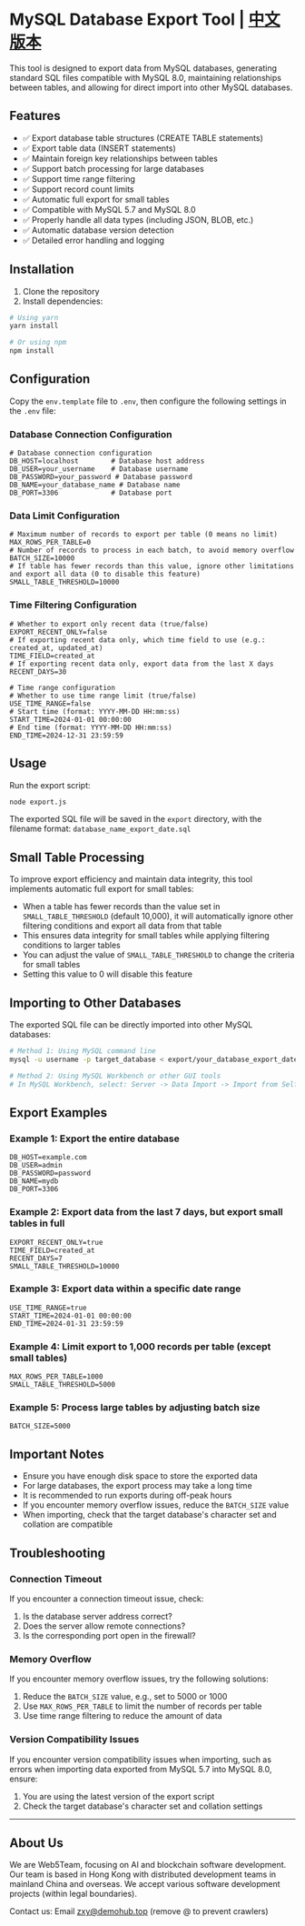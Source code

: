 # MySQL Database Export Tool | [中文版本](README.md)

This tool is designed to export data from MySQL databases, generating standard SQL files compatible with MySQL 8.0, maintaining relationships between tables, and allowing for direct import into other MySQL databases.

## Features

- ✅ Export database table structures (CREATE TABLE statements)
- ✅ Export table data (INSERT statements)
- ✅ Maintain foreign key relationships between tables
- ✅ Support batch processing for large databases
- ✅ Support time range filtering
- ✅ Support record count limits
- ✅ Automatic full export for small tables
- ✅ Compatible with MySQL 5.7 and MySQL 8.0
- ✅ Properly handle all data types (including JSON, BLOB, etc.)
- ✅ Automatic database version detection
- ✅ Detailed error handling and logging

## Installation

1. Clone the repository
2. Install dependencies:
```bash
# Using yarn
yarn install

# Or using npm
npm install
```

## Configuration

Copy the `env.template` file to `.env`, then configure the following settings in the `.env` file:

### Database Connection Configuration
```
# Database connection configuration
DB_HOST=localhost        # Database host address
DB_USER=your_username    # Database username
DB_PASSWORD=your_password # Database password
DB_NAME=your_database_name # Database name
DB_PORT=3306             # Database port
```

### Data Limit Configuration
```
# Maximum number of records to export per table (0 means no limit)
MAX_ROWS_PER_TABLE=0
# Number of records to process in each batch, to avoid memory overflow
BATCH_SIZE=10000
# If table has fewer records than this value, ignore other limitations and export all data (0 to disable this feature)
SMALL_TABLE_THRESHOLD=10000
```

### Time Filtering Configuration
```
# Whether to export only recent data (true/false)
EXPORT_RECENT_ONLY=false
# If exporting recent data only, which time field to use (e.g.: created_at, updated_at)
TIME_FIELD=created_at
# If exporting recent data only, export data from the last X days
RECENT_DAYS=30

# Time range configuration
# Whether to use time range limit (true/false)
USE_TIME_RANGE=false
# Start time (format: YYYY-MM-DD HH:mm:ss)
START_TIME=2024-01-01 00:00:00
# End time (format: YYYY-MM-DD HH:mm:ss)
END_TIME=2024-12-31 23:59:59
```

## Usage

Run the export script:
```bash
node export.js
```

The exported SQL file will be saved in the `export` directory, with the filename format: `database_name_export_date.sql`

## Small Table Processing

To improve export efficiency and maintain data integrity, this tool implements automatic full export for small tables:

- When a table has fewer records than the value set in `SMALL_TABLE_THRESHOLD` (default 10,000), it will automatically ignore other filtering conditions and export all data from that table
- This ensures data integrity for small tables while applying filtering conditions to larger tables
- You can adjust the value of `SMALL_TABLE_THRESHOLD` to change the criteria for small tables
- Setting this value to 0 will disable this feature

## Importing to Other Databases

The exported SQL file can be directly imported into other MySQL databases:

```bash
# Method 1: Using MySQL command line
mysql -u username -p target_database < export/your_database_export_date.sql

# Method 2: Using MySQL Workbench or other GUI tools
# In MySQL Workbench, select: Server -> Data Import -> Import from Self-Contained File
```

## Export Examples

### Example 1: Export the entire database
```
DB_HOST=example.com
DB_USER=admin
DB_PASSWORD=password
DB_NAME=mydb
DB_PORT=3306
```

### Example 2: Export data from the last 7 days, but export small tables in full
```
EXPORT_RECENT_ONLY=true
TIME_FIELD=created_at
RECENT_DAYS=7
SMALL_TABLE_THRESHOLD=10000
```

### Example 3: Export data within a specific date range
```
USE_TIME_RANGE=true
START_TIME=2024-01-01 00:00:00
END_TIME=2024-01-31 23:59:59
```

### Example 4: Limit export to 1,000 records per table (except small tables)
```
MAX_ROWS_PER_TABLE=1000
SMALL_TABLE_THRESHOLD=5000
```

### Example 5: Process large tables by adjusting batch size
```
BATCH_SIZE=5000
```

## Important Notes

- Ensure you have enough disk space to store the exported data
- For large databases, the export process may take a long time
- It is recommended to run exports during off-peak hours
- If you encounter memory overflow issues, reduce the `BATCH_SIZE` value
- When importing, check that the target database's character set and collation are compatible

## Troubleshooting

### Connection Timeout
If you encounter a connection timeout issue, check:
1. Is the database server address correct?
2. Does the server allow remote connections?
3. Is the corresponding port open in the firewall?

### Memory Overflow
If you encounter memory overflow issues, try the following solutions:
1. Reduce the `BATCH_SIZE` value, e.g., set to 5000 or 1000
2. Use `MAX_ROWS_PER_TABLE` to limit the number of records per table
3. Use time range filtering to reduce the amount of data

### Version Compatibility Issues
If you encounter version compatibility issues when importing, such as errors when importing data exported from MySQL 5.7 into MySQL 8.0, ensure:
1. You are using the latest version of the export script
2. Check the target database's character set and collation settings

---

## About Us

We are Web5Team, focusing on AI and blockchain software development. Our team is based in Hong Kong with distributed development teams in mainland China and overseas. We accept various software development projects (within legal boundaries).

Contact us: Email zxy@demohub.top (remove @ to prevent crawlers) 